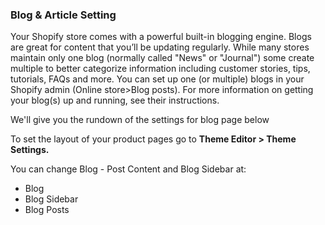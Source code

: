 ### Blog & Article Setting

Your Shopify store comes with a powerful built-in blogging engine. Blogs are great for content that you’ll be updating regularly. While many stores maintain only one blog \(normally called "News" or "Journal"\) some create multiple to better categorize information including customer stories, tips, tutorials, FAQs and more. You can set up one \(or multiple\) blogs in your Shopify admin \(Online store&gt;Blog posts\). For more information on getting your blog\(s\) up and running, see their instructions.

We'll give you the rundown of the settings for blog page below

To set the layout of your product pages go to **Theme Editor &gt; Theme Settings.**

You can change Blog - Post Content and Blog Sidebar at:

* Blog
* Blog Sidebar
* Blog Posts